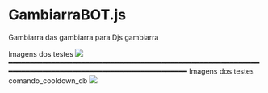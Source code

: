 # GambiarraBOT.js
Gambiarra das gambiarra para Djs gambiarra

Imagens dos testes
<img src="https://i.imgur.com/UHjVOBb.png">
━━━━━━━━━━━━━━━━━━━━━━━━━━━━━━━━━━━━━━━━━━━━━━━━━━━━━━━━━━━━━━━━━━━━━━━━━━━━━━━━━━━━━━━━━━━━━━━━━━━━━
Imagens dos testes comando_cooldown_db
<img src="https://i.imgur.com/YqVg04B.png">

